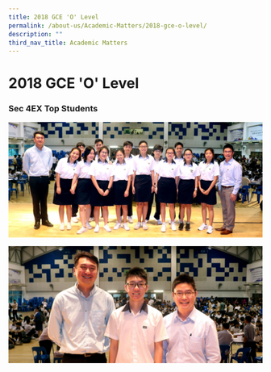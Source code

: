 ```yaml
---
title: 2018 GCE 'O' Level
permalink: /about-us/Academic-Matters/2018-gce-o-level/
description: ""
third_nav_title: Academic Matters
---
```

<h1><b>2018 GCE 'O' Level</h1></b>

<h3>Sec 4EX Top Students</h3>


![](/images/IMG_8963e.jpg)

![](/images/IMG_8962e.jpg)
